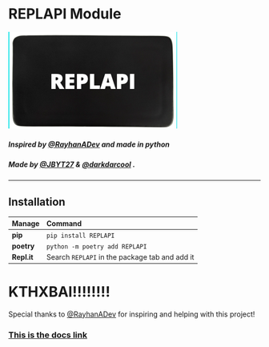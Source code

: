 # REPLAPI Module

<p style = "align: center;">
   <img src = "logo.png"
</p>

            
##### Inspired by [@RayhanADev](https://github.com/RayhanADev) and made in python
##### Made by [@JBYT27](https://github.com/JBYT27) & [@darkdarcool](https://github.com/darkdarcool) .

---

## Installation

|Manage          |Command                                         |
|:----------------|:-----------------------------------------------|
|**pip**          | `pip install REPLAPI`                          |
|**poetry**       | `python -m poetry add REPLAPI`                 |
|**Repl.it**      | Search `REPLAPI` in the package tab and add it |     


# KTHXBAI!!!!!!!!

Special thanks to [@RayhanADev](https://github.com/RayhanADev) for inspiring and helping with this project!

### **[This is the docs link](https://ReplAPI-Docs.darkdarcool.repl.co)**
